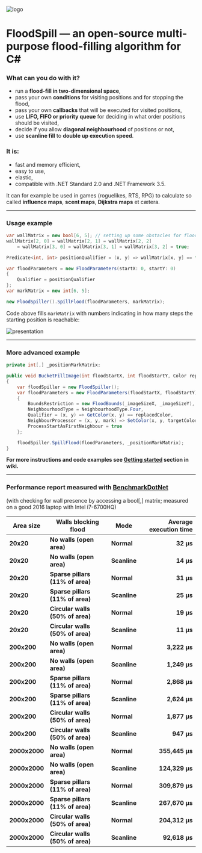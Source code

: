 ![logo](https://github.com/azsdaja/FloodSpill-CSharp/blob/master/icon48x48.png)

# FloodSpill — an open-source multi-purpose flood-filling algorithm for C#

### What can you do with it? ###
* run a **flood-fill in two-dimensional space**,
* pass your own **conditions** for visiting positions and for stopping the flood,
* pass your own **callbacks** that will be executed for visited positions,
* use **LIFO, FIFO or priority queue** for deciding in what order positions should be visited,
* decide if you allow **diagonal neighbourhood** of positions or not,
* use **scanline fill** to **double up execution speed**.

### It is:
* fast and memory efficient,
* easy to use,
* elastic,
* compatible with .NET Standard 2.0 and .NET Framework 3.5.

It can for example be used in games (roguelikes, RTS, RPG) to calculate so called **influence maps**, **scent maps**, **Dijkstra maps** et cætera.

---

### Usage example

```csharp
var wallMatrix = new bool[6, 5]; // setting up some obstacles for flood
wallMatrix[2, 0] = wallMatrix[2, 1] = wallMatrix[2, 2] 
	= wallMatrix[3, 0] = wallMatrix[3, 1] = wallMatrix[3, 2] = true;

Predicate<int, int> positionQualifier = (x, y) => wallMatrix[x, y] == false;

var floodParameters = new FloodParameters(startX: 0, startY: 0)
{
	Qualifier = positionQualifier
};
var markMatrix = new int[6, 5];

new FloodSpiller().SpillFlood(floodParameters, markMatrix);
```

Code above fills `markMatrix` with numbers indicating in how many steps the starting position is reachable:

![presentation](https://github.com/azsdaja/FloodSpill-CSharp/blob/master/flood_presentation.gif)

---

### More advanced example

``` csharp
private int[,] _positionMarkMatrix;

public void BucketFillImage(int floodStartX, int floodStartY, Color replacedColor, Color targetColor)
{
	var floodSpiller = new FloodSpiller();
	var floodParameters = new FloodParameters(floodStartX, floodStartY)
	{
		BoundsRestriction = new FloodBounds(_imageSizeX, _imageSizeY),
		NeighbourhoodType = NeighbourhoodType.Four,
		Qualifier = (x, y) => GetColor(x, y) == replacedColor,
		NeighbourProcessor = (x, y, mark) => SetColor(x, y, targetColor),
		ProcessStartAsFirstNeighbour = true
	};

	floodSpiller.SpillFlood(floodParameters, _positionMarkMatrix);
}
```

**For more instructions and code examples see [**Getting started**](https://github.com/azsdaja/FloodSpill-CSharp/wiki/Home) section in wiki.**

---

### Performance report measured with [BenchmarkDotNet](https://benchmarkdotnet.org)
(with checking for wall presence by accessing a bool[,] matrix; measured on a good 2016 laptop with Intel i7-6700HQ)

| Area size |       Walls blocking flood | Mode |          Average execution time |
|--------- |--------------------- |-------------- |--------------:|
|       **20x20** |                 **No walls (open area)** |         **Normal** |      **32 µs** |
|       **20x20** |                 **No walls (open area)** |          **Scanline** |      **14 µs** |
|       **20x20** | **Sparse pillars (11% of area)** |         **Normal** |      **31 µs** |
|       **20x20** | **Sparse pillars (11% of area)** |          **Scanline** |      **25 µs** |
|       **20x20** | **Circular walls (50% of area)** |         **Normal** |      **19 µs** |
|       **20x20** | **Circular walls (50% of area)** |          **Scanline** |      **11 µs** |
|      **200x200** |                 **No walls (open area)** |         **Normal** |   **3,222 µs** |
|      **200x200** |                 **No walls (open area)** |          **Scanline** |   **1,249 µs** |
|      **200x200** | **Sparse pillars (11% of area)** |         **Normal** |   **2,868 µs** | 
|      **200x200** | **Sparse pillars (11% of area)** |          **Scanline** |   **2,624 µs** |
|      **200x200** | **Circular walls (50% of area)** |         **Normal** |   **1,877 µs** |
|      **200x200** | **Circular walls (50% of area)** |          **Scanline** |     **947 µs** |
|     **2000x2000** |                 **No walls (open area)** |         **Normal** | **355,445 µs** |
|     **2000x2000** |                 **No walls (open area)** |          **Scanline** | **124,329 µs** |
|     **2000x2000** | **Sparse pillars (11% of area)** |         **Normal** | **309,879 µs** |
|     **2000x2000** | **Sparse pillars (11% of area)** |          **Scanline** | **267,670 µs** |
|     **2000x2000** | **Circular walls (50% of area)** |         **Normal** | **204,312 µs** |
|     **2000x2000** | **Circular walls (50% of area)** |          **Scanline** |  **92,618 µs** |

